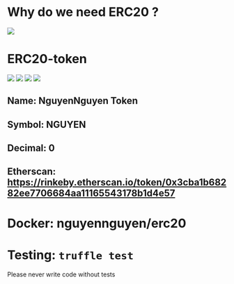# Why do we need ERC20 ?
![](https://i.imgur.com/GxKX5Fn.jpg)

# ERC20-token
![](https://i.imgur.com/8eMsHwg.jpg)
![](https://i.imgur.com/jkLhW5G.jpg)
![](https://i.imgur.com/IKnmPjT.jpg)
![](https://i.imgur.com/ZPgaJcO.jpg)
## Name: NguyenNguyen Token
## Symbol: NGUYEN
## Decimal: 0
## Etherscan: https://rinkeby.etherscan.io/token/0x3cba1b68282ee7706684aa11165543178b1d4e57
# Docker: nguyennguyen/erc20
# Testing: <code>truffle test</code>
Please never write code without tests

